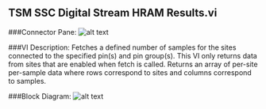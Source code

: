 ## **TSM SSC Digital Stream HRAM Results.vi**
###Connector Pane:
![alt text](/Instrument%20Control/Digital/HRAM/TSM%20SSC%20Digital%20Stream%20HRAM%20Results.vic.png "TSM SSC Digital Stream HRAM Results.vi connector pane")

###VI Description:
Fetches a defined number of samples for the sites connected to the specified pin(s) and pin group(s). This VI only returns data from sites that are enabled when fetch is called. Returns an array of per-site per-sample data where rows correspond to sites and columns correspond to samples.

###Block Diagram:
![alt text](/Instrument%20Control/Digital/HRAM/TSM%20SSC%20Digital%20Stream%20HRAM%20Results.vid.png "TSM SSC Digital Stream HRAM Results.vi block diagram")
